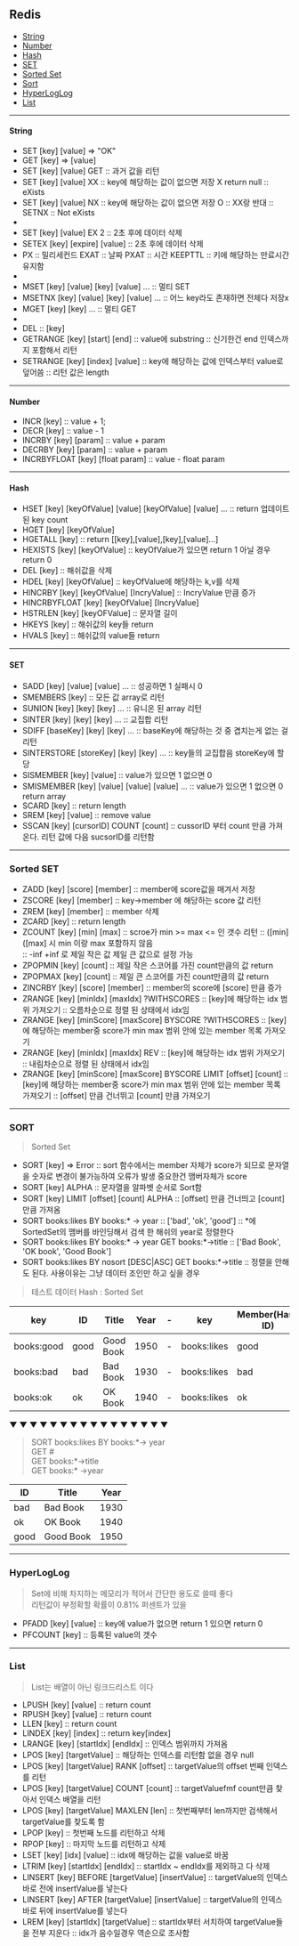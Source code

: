 ## Redis

- [String](#string)
- [Number](#number)
- [Hash](#hash)
- [SET](#set)
- [Sorted Set](#sorted-set)
- [Sort](#sort)
- [HyperLogLog](#hyperloglog)
- [List](#list)

---

#### String

- SET [key] [value] => "OK"
- GET [key] => [value]
- SET [key] [value] GET :: 과거 값을 리턴
- SET [key] [value] XX :: key에 해당하는 값이 없으면 저장 X return null :: eXists
- SET [key] [value] NX :: key에 해당하는 값이 없으면 저장 O :: XX랑 반대 :: SETNX :: Not eXists
-
- SET [key] [value] EX 2 :: 2초 후에 데이터 삭제
- SETEX [key] [expire] [value] :: 2초 후에 데이터 삭제
- PX :: 밀리세컨드 EXAT :: 날짜 PXAT :: 시간 KEEPTTL :: 키에 해당하는 만료시간 유지함
-
- MSET [key] [value] [key] [value] ... :: 멀티 SET
- MSETNX [key] [value] [key] [value] ... :: 어느 key라도 존재하면 전체다 저장x
- MGET [key] [key] ... :: 멀티 GET
-
- DEL :: [key]
- GETRANGE [key] [start] [end] :: value에 substring :: 신기한건 end 인덱스까지 포함해서 리턴
- SETRANGE [key] [index] [value] :: key에 해당하는 값에 인덱스부터 value로 덮어씀 :: 리턴 값은 length

---

#### Number

- INCR [key] :: value + 1;
- DECR [key] :: value - 1
- INCRBY [key] [param] :: value + param
- DECRBY [key] [param] :: value + param
- INCRBYFLOAT [key] [float param] :: value - float param

---

#### Hash

- HSET [key] [keyOfValue] [value] [keyOfValue] [value] ... :: return 업데이트 된 key count
- HGET [key] [keyOfValue]
- HGETALL [key] :: return [[key],[value],[key],[value]...]
- HEXISTS [key] [keyOfValue] :: keyOfValue가 있으면 return 1 아닐 경우 return 0
- DEL [key] :: 해쉬값을 삭제
- HDEL [key] [keyOfValue] :: keyOfValue에 해당하는 k,v를 삭제
- HINCRBY [key] [keyOfValue] [IncryValue] :: IncryValue 만큼 증가
- HINCRBYFLOAT [key] [keyOfValue] [IncryValue]
- HSTRLEN [key] [keyOFValue] :: 문자열 길이
- HKEYS [key] :: 해쉬값의 key들 return
- HVALS [key] :: 해쉬값의 value들 return

---

#### SET

- SADD [key] [value] [value] ... :: 성공하면 1 실패시 0
- SMEMBERS [key] :: 모든 값 array로 리턴
- SUNION [key] [key] [key] ... :: 유니온 된 array 리턴
- SINTER [key] [key] [key] ... :: 교집합 리턴
- SDIFF [baseKey] [key] [key] ... :: baseKey에 해당하는 것 중 겹치는게 없는 걸 리턴
- SINTERSTORE [storeKey] [key] [key] ... :: key들의 교집합음 storeKey에 할당
- SISMEMBER [key] [value] :: value가 있으면 1 없으면 0
- SMISMEMBER [key] [value] [value] [value] ... :: value가 있으면 1 없으면 0 return array
- SCARD [key] :: return length
- SREM [key] [value] :: remove value
- SSCAN [key] [cursorID] COUNT [count] :: cussorID 부터 count 만큼 가져온다. 리턴 값에 다음 sucsorID를 리턴함

---

### Sorted SET

- ZADD [key] [score] [member] :: member에 score값을 매겨서 저장
- ZSCORE [key] [member] :: key->member 에 해당하는 score 값 리턴
- ZREM [key] [member] :: member 삭제
- ZCARD [key] :: return length
- ZCOUNT [key] [min] [max] :: scroe가 min >= max <= 인 갯수 리턴 :: ([min] ([max] 시 min 이랑 max 포함하지 않음
  <br>:: -inf +inf 로 제일 작은 값 제일 큰 값으로 설정 가능
- ZPOPMIN [key] [count] :: 제일 작은 스코어를 가진 count만큼의 값 return
- ZPOPMAX [key] [count] :: 제일 큰 스코어를 가진 count만큼의 값 return
- ZINCRBY [key] [score] [member] :: member의 score에 [score] 만큼 증가
- ZRANGE [key] [minIdx] [maxIdx] ?WITHSCORES :: [key]에 해당하는 idx 범위 가져오기 :: 오름차순으로 정렬 된 상태에서 idx임
- ZRANGE [key] [minScore] [maxScore] BYSCORE ?WITHSCORES :: [key]에 해당하는 member중 score가 min max 범위 안에 있는 member 목록 가져오기
- ZRANGE [key] [minIdx] [maxIdx] REV :: [key]에 해당하는 idx 범위 가져오기 :: 내림차순으로 정렬 된 상태에서 idx임
- ZRANGE [key] [minScore] [maxScore] BYSCORE LIMIT [offset] [count] :: [key]에 해당하는 member중 score가 min max 범위 안에 있는 member 목록 가져오기 :: [offset] 만큼 건너뛰고 [count] 만큼 가져오기

---

### SORT

> Sorted Set

- SORT [key] => Error :: sort 함수에서는 member 자체가 score가 되므로 문자열을 숫자로 변경이 불가능하여 오류가 발생 중요한건 맴버자체가 score
- SORT [key] ALPHA :: 문자열을 알파벳 순서로 Sort함
- SORT [key] LIMIT [offset] [count] ALPHA :: [offset] 만큼 건너띄고 [count] 만큼 가져옴
- SORT books:likes BY books:\* -> year :: ['bad', 'ok', 'good'] :: \*에 SortedSet의 맴버를 바인딩해서 검색 한 해쉬의 year로 정렬한다
- SORT books:likes BY books:\* -> year GET books:\*->title :: ['Bad Book', 'OK book', 'Good Book']
- SORT books:likes BY nosort [DESC|ASC] GET books:\*->title :: 정렬을 안해도 된다. 사용이유는 그냥 데이터 조인만 하고 싶을 경우

> 테스트 데이터 Hash : Sorted Set

| key        | ID   | Title     | Year | -   | key         | Member(Hash ID) | Score(Likes) |
| ---------- | ---- | --------- | ---- | --- | ----------- | --------------- | ------------ |
| books:good | good | Good Book | 1950 | -   | books:likes | good            | 999          |
| books:bad  | bad  | Bad Book  | 1930 | -   | books:likes | bad             | 0            |
| books:ok   | ok   | OK Book   | 1940 | -   | books:likes | ok              | 40           |

▼ ▼ ▼ ▼ ▼ ▼ ▼ ▼ ▼ ▼ ▼ ▼ ▼ ▼ ▼ ▼

> SORT books:likes BY books:\*-> year <br>
> GET # <br>
> GET books:\*->title <br>
> GET books:\* ->year <br>

| ID   | Title     | Year |
| ---- | --------- | ---- |
| bad  | Bad Book  | 1930 |
| ok   | OK Book   | 1940 |
| good | Good Book | 1950 |

---

### HyperLogLog

> Set에 비해 차지하는 메모리가 적어서 간단한 용도로 쓸때 좋다 <br>
> 리턴값이 부정확할 확률이 0.81% 퍼센트가 있을

- PFADD [key] [value] :: key에 value가 없으면 return 1 있으면 return 0
- PFCOUNT [key] :: 등록된 value의 갯수

---

### List

> List는 배열이 아닌 링크드리스트 이다

- LPUSH [key] [value] :: return count
- RPUSH [key] [value] :: return count
- LLEN [key] :: return count
- LINDEX [key] [index] :: return key[index]
- LRANGE [key] [startIdx] [endIdx] :: 인덱스 범위까지 가져옴
- LPOS [key] [targetValue] :: 해당하는 인덱스를 리턴함 없을 경우 null
- LPOS [key] [targetValue] RANK [offset] :: targetValue의 offset 번째 인덱스를 리턴
- LPOS [key] [targetValue] COUNT [count] :: targetValuefmf count만큼 찾아서 인덱스 배열을 리턴
- LPOS [key] [targetValue] MAXLEN [len] :: 첫번째부터 len까지만 검색해서 targetValue를 찾도록 함
- LPOP [key] :: 첫번째 노드를 리턴하고 삭제
- RPOP [key] :: 마지막 노드를 리턴하고 삭제
- LSET [key] [idx] [value] :: idx에 해당하는 값을 value로 바꿈
- LTRIM [key] [startIdx] [endIdx] :: startIdx ~ endIdx를 제외하고 다 삭제
- LINSERT [key] BEFORE [targetValue] [insertValue] :: targetValue의 인덱스 바로 전에 insertValue를 넣는다
- LINSERT [key] AFTER [targetValue] [insertValue] :: targetValue의 인덱스 바로 뒤에 insertValue를 넣는다
- LREM [key] [startIdx] [targetValue] :: startIdx부터 서치하여 targetValue들을 전부 지운다 :: idx가 음수일경우 역순으로 조사함

